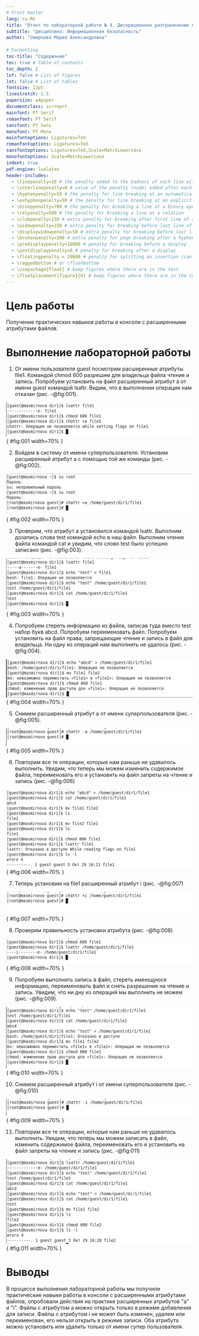```yaml
---
# Front matter
lang: ru-RU
title: "Отчет по лабораторной работе № 4. Дискреционное разграничение прав в Linux. Расширенные атрибуты"
subtitle: "дисциплина: Информационная безопасность"
author: "Смирнова Мария Александровна"

# Formatting
toc-title: "Содержание"
toc: true # Table of contents
toc_depth: 2
lof: false # List of figures
lot: false # List of tables
fontsize: 12pt
linestretch: 1.5
papersize: a4paper
documentclass: scrreprt
mainfont: PT Serif
romanfont: PT Serif
sansfont: PT Sans
monofont: PT Mono
mainfontoptions: Ligatures=TeX
romanfontoptions: Ligatures=TeX
sansfontoptions: Ligatures=TeX,Scale=MatchLowercase
monofontoptions: Scale=MatchLowercase
indent: true
pdf-engine: lualatex
header-includes:
  - \linepenalty=10 # the penalty added to the badness of each line within a paragraph (no associated penalty node) Increasing the value makes tex try to have fewer lines in the paragraph.
  - \interlinepenalty=0 # value of the penalty (node) added after each line of a paragraph.
  - \hyphenpenalty=50 # the penalty for line breaking at an automatically inserted hyphen
  - \exhyphenpenalty=50 # the penalty for line breaking at an explicit hyphen
  - \binoppenalty=700 # the penalty for breaking a line at a binary operator
  - \relpenalty=500 # the penalty for breaking a line at a relation
  - \clubpenalty=150 # extra penalty for breaking after first line of a paragraph
  - \widowpenalty=150 # extra penalty for breaking before last line of a paragraph
  - \displaywidowpenalty=50 # extra penalty for breaking before last line before a display math
  - \brokenpenalty=100 # extra penalty for page breaking after a hyphenated line
  - \predisplaypenalty=10000 # penalty for breaking before a display
  - \postdisplaypenalty=0 # penalty for breaking after a display
  - \floatingpenalty = 20000 # penalty for splitting an insertion (can only be split footnote in standard LaTeX)
  - \raggedbottom # or \flushbottom
  - \usepackage{float} # keep figures where there are in the text
  - \floatplacement{figure}{H} # keep figures where there are in the text
---
```


# Цель работы

Получение практических навыков работы в консоли с расширенными атрибутами файлов.

# Выполнение лабораторной работы

1. От имени пользователя guest посмотрим расширенные атрибуты file1. Командой chmod 600 разрешим для владельца файла чтение и запись. Попробуем установить на файл расширенный атрибут a от имени guest командой lsattr. Видим, что в выполнении операции нам отказан (рис. -@fig:001).

![Расширенные атрибуты](screen/1.png){ #fig:001 width=70% }

2. Войдем в систему от имени суперпользователя. Установим расширенный атрибут a с помощью той же команды (рис. -@fig:002).

![Расширенный атрибут a](screen/2.png){ #fig:002 width=70% }

3. Проверим, что атрибут a установился командой lsattr. Выполним дозапись слова test командой echo в наш файл. Выполним чтение файла командой cat и увидим, что слово test было успешно записано (рис. -@fig:003).

![Дозапись в файл](screen/3.png){ #fig:003 width=70% }

4. Попробуем стереть информацию из файла, записав туда вместо test набор букв abcd. Попробуем переименовать файл. Попробуем установить на файл права, запрещающие чтение и запись в файл для владельца. Ни одну из операций нам выполнить не удалось (рис. -@fig:004).

![Запрещенные операции](screen/4.png){ #fig:004 width=70% }

5. Снимем расширенный атрибут a от имени суперпользователя (рис. -@fig:005).

![Снятие расширенного атрибута a](screen/5.png){ #fig:005 width=70% }

6. Повторим все те операции, которые нам раньше не удавалось выполнить. Увидим, что теперь мы можем изменить содержимое файла, переименовать его и установить на файл запреты на чтение и запись (рис. -@fig:006)

![Разрешенные операции](screen/6.png){ #fig:006 width=70% }

7. Теперь установим на file1 расширенный атрибут i (рис. -@fig:007)

![Расширенный атрибут i](screen/7.png){ #fig:007 width=70% }

8. Проверим правильность установки атрибута (рис. -@fig:008)

![Проверка установки атрибута](screen/8.png){ #fig:008 width=70% }

9. Попробуем выполнить запись в файл, стереть имеющуюся информацию, переименовать файл и снять разрешение на чтение и запись. Увидим, что ни дну из операций мы выполнить не можем (рис. -@fig:009).

![Запрещенные операции для второго атрибута](screen/9.png){ #fig:010 width=70% }

10. Снимем расширенный атрибут i от имени суперпользователя (рис. -@fig:010)

![Снятие расширенного атрибута i](screen/10.png){ #fig:009 width=70% }

11. Повторим все те операции, которые нам раньше не удавалось выполнить. Увидим, что теперь мы можем записать в файл, изменить содержимое файла, переименовать его и установить на файл запреты на чтение и запись (рис. -@fig:011)

![Разрешенные операции для второго атрибута](screen/11.png){ #fig:011 width=70% }

# Выводы

В процессе выполнения лабораторной работы мы получили практические навыки работы в консоли с расширенными атрибутами файлов, опробовали действия на практике расширенных атрибутов "a" и "i". Файлы с атрибутом a можно открыть только в режиме добавления для записи. Файлы с атрибутом i не может быть изменен, удалем или переименован, его нельзя открыть в режиме записи. Оба атрибута можно установить или удалить только от имени супер пользователя.